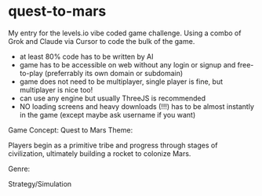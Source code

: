 # quest-to-mars
My entry for the levels.io vibe coded game challenge. Using a combo of Grok and Claude via Cursor to code the bulk of the game.

- at least 80% code has to be written by AI
- game has to be accessible on web without any login or signup and free-to-play (preferrably its own domain or subdomain)
- game does not need to be multiplayer, single player is fine, but multiplayer is nice too!
- can use any engine but usually ThreeJS is recommended
- NO loading screens and heavy downloads (!!!) has to be almost instantly in the game (except maybe ask username if you want)

Game Concept: Quest to Mars
Theme:

Players begin as a primitive tribe and progress through stages of civilization, ultimately building a rocket to colonize Mars.

Genre:

Strategy/Simulation